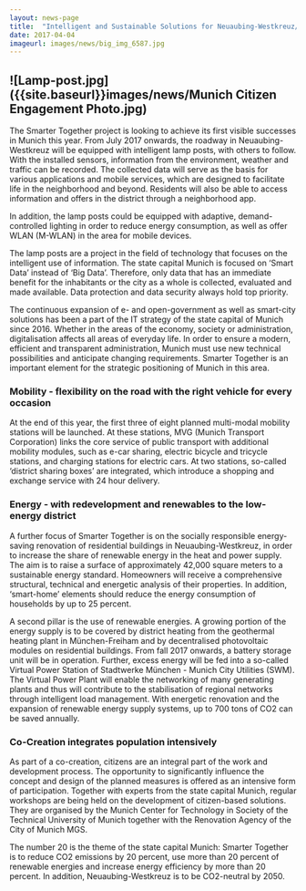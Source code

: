 ```yaml
---
layout: news-page
title:  "Intelligent and Sustainable Solutions for Neuaubing-Westkreuz/Freiham"
date: 2017-04-04
imageurl: images/news/big_img_6587.jpg
---
```


## ![Lamp-post.jpg]({{site.baseurl}}images/news/Munich Citizen Engagement Photo.jpg)
The Smarter Together project is looking to achieve its first visible successes in Munich this year. From July 2017 onwards, the roadway in Neuaubing-Westkreuz will be equipped with intelligent lamp posts, with others to follow. With the installed sensors, information from the environment, weather and traffic can be recorded. The collected data will serve as the basis for various applications and mobile services, which are designed to facilitate life in the neighborhood and beyond. Residents will also be able to access information and offers in the district through a neighborhood app. 

In addition, the lamp posts could be equipped with adaptive, demand-controlled lighting in order to reduce energy consumption, as well as offer WLAN (M-WLAN) in the area for mobile devices.

The lamp posts are a project in the field of technology that focuses on the intelligent use of information. The state capital Munich is focused on ‘Smart Data’ instead of ‘Big Data’. Therefore, only data that has an immediate benefit for the inhabitants or the city as a whole is collected, evaluated and made available. Data protection and data security always hold top priority.

The continuous expansion of e- and open-government as well as smart-city solutions has been a part of the IT strategy of the state capital of Munich since 2016. Whether in the areas of the economy, society or administration, digitalisation affects all areas of everyday life. In order to ensure a modern, efficient and transparent administration, Munich must use new technical possibilities and anticipate changing requirements. Smarter Together is an important element for the strategic positioning of Munich in this area.

### Mobility - flexibility on the road with the right vehicle for every occasion

At the end of this year, the first three of eight planned multi-modal mobility stations will be launched. At these stations, MVG (Munich Transport Corporation) links the core service of public transport with additional mobility modules, such as e-car sharing, electric bicycle and tricycle stations, and charging stations for electric cars. At two stations, so-called ‘district sharing boxes’ are integrated, which introduce a shopping and exchange service with 24 hour delivery.

### Energy - with redevelopment and renewables to the low-energy district

A further focus of Smarter Together is on the socially responsible energy-saving renovation of residential buildings in Neuaubing-Westkreuz, in order to increase the share of renewable energy in the heat and power supply. The aim is to raise a surface of approximately 42,000 square meters to a sustainable energy standard. Homeowners will receive a comprehensive structural, technical and energetic analysis of their properties. In addition, ‘smart-home’ elements should reduce the energy consumption of households by up to 25 percent.

A second pillar is the use of renewable energies. A growing portion of the energy supply is to be covered by district heating from the geothermal heating plant in München-Freiham and by decentralised photovoltaic modules on residential buildings. From fall 2017 onwards, a battery storage unit will be in operation. Further, excess energy will be fed into a so-called Virtual Power Station of Stadtwerke München - Munich City Utilities (SWM). The Virtual Power Plant will enable the networking of many generating plants and thus will contribute to the stabilisation of regional networks through intelligent load management. With energetic renovation and the expansion of renewable energy supply systems, up to 700 tons of CO2 can be saved annually.

### Co-Creation integrates population intensively

As part of a co-creation, citizens are an integral part of the work and development process. The opportunity to significantly influence the concept and design of the planned measures is offered as an intensive form of participation. Together with experts from the state capital Munich, regular workshops are being held on the development of citizen-based solutions. They are organised by the Munich Center for Technology in Society of the Technical University of Munich together with the Renovation Agency of the City of Munich MGS.

The number 20 is the theme of the state capital Munich: Smarter Together is to reduce CO2 emissions by 20 percent, use more than 20 percent of renewable energies and increase energy efficiency by more than 20 percent. In addition, Neuaubing-Westkreuz is to be CO2-neutral by 2050.



